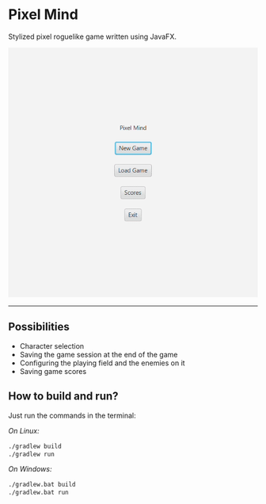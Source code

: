 # Pixel Mind
Stylized pixel roguelike game written using JavaFX.

![Gameplay](https://github.com/sckwokyboom/Pixel-Mind/blob/main/docs/Pixel-Mind-Gameplay.gif)
***
## Possibilities
- Character selection
- Saving the game session at the end of the game
- Configuring the playing field and the enemies on it
- Saving game scores

## How to build and run?
Just run the commands in the terminal:

_On Linux:_
```
./gradlew build
./gradlew run
```

_On Windows:_
```
./gradlew.bat build
./gradlew.bat run
```
